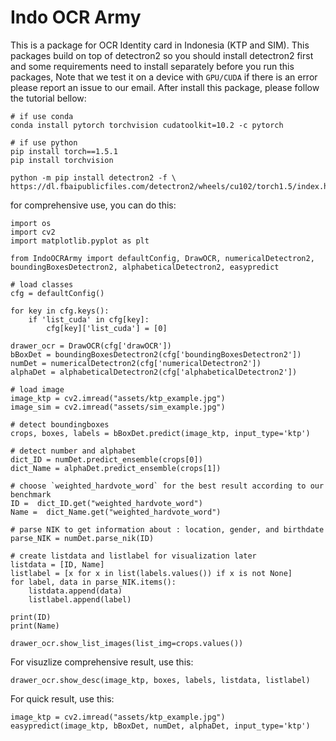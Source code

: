 # Indo OCR Army

This is a package for OCR Identity card in Indonesia (KTP and SIM). This packages build on top of detectron2 so you should install detectron2 first and some requirements need to install separately before you run this packages, Note that we test it on a device with `GPU/CUDA` if there is an error please report an issue to our email. After install this package, please follow the tutorial bellow:

```
# if use conda
conda install pytorch torchvision cudatoolkit=10.2 -c pytorch

# if use python
pip install torch==1.5.1
pip install torchvision
```

```
python -m pip install detectron2 -f \ https://dl.fbaipublicfiles.com/detectron2/wheels/cu102/torch1.5/index.html
```

for comprehensive use, you can do this:

```
import os
import cv2
import matplotlib.pyplot as plt

from IndoOCRArmy import defaultConfig, DrawOCR, numericalDetectron2, boundingBoxesDetectron2, alphabeticalDetectron2, easypredict

# load classes
cfg = defaultConfig()

for key in cfg.keys():
    if 'list_cuda' in cfg[key]:
        cfg[key]['list_cuda'] = [0]
        
drawer_ocr = DrawOCR(cfg['drawOCR'])
bBoxDet = boundingBoxesDetectron2(cfg['boundingBoxesDetectron2'])
numDet = numericalDetectron2(cfg['numericalDetectron2'])
alphaDet = alphabeticalDetectron2(cfg['alphabeticalDetectron2'])

# load image
image_ktp = cv2.imread("assets/ktp_example.jpg")
image_sim = cv2.imread("assets/sim_example.jpg")

# detect boundingboxes
crops, boxes, labels = bBoxDet.predict(image_ktp, input_type='ktp')

# detect number and alphabet
dict_ID = numDet.predict_ensemble(crops[0])
dict_Name = alphaDet.predict_ensemble(crops[1])

# choose `weighted_hardvote_word` for the best result according to our benchmark
ID =  dict_ID.get("weighted_hardvote_word")
Name =  dict_Name.get("weighted_hardvote_word")

# parse NIK to get information about : location, gender, and birthdate
parse_NIK = numDet.parse_nik(ID)

# create listdata and listlabel for visualization later
listdata = [ID, Name]
listlabel = [x for x in list(labels.values()) if x is not None]
for label, data in parse_NIK.items():
    listdata.append(data)
    listlabel.append(label)
    
print(ID)
print(Name)

drawer_ocr.show_list_images(list_img=crops.values())
```

For visuzlize comprehensive result, use this:

```
drawer_ocr.show_desc(image_ktp, boxes, labels, listdata, listlabel)
```

For quick result, use this:
```
image_ktp = cv2.imread("assets/ktp_example.jpg")
easypredict(image_ktp, bBoxDet, numDet, alphaDet, input_type='ktp')
```
